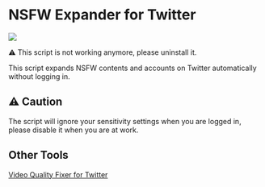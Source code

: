 # NSFW Expander for Twitter
[![](https://img.shields.io/github/stars/yuhaofe/NSFW-Expander-for-Twitter?style=social)](https://github.com/yuhaofe/NSFW-Expander-for-Twitter)

⚠ This script is not working anymore, please uninstall it.

This script expands NSFW contents and accounts on Twitter automatically without logging in.
## ⚠ Caution
The script will ignore your sensitivity settings when you are logged in, please disable it when you are at work.
## Other Tools
[Video Quality Fixer for Twitter](https://greasyfork.org/scripts/399827)